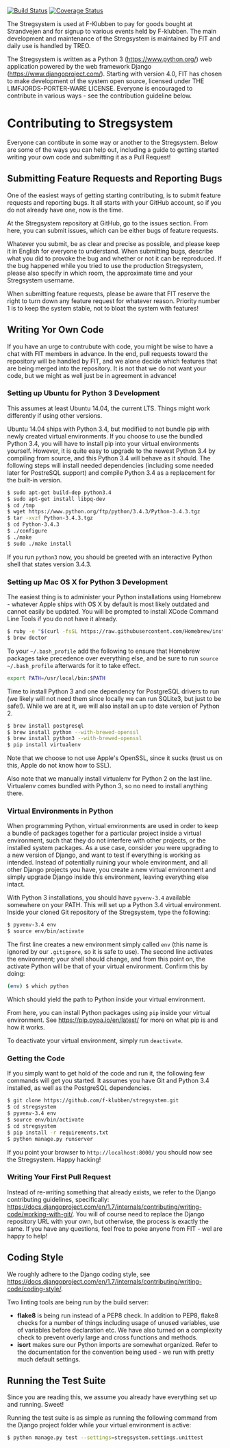 [![Build Status](https://travis-ci.org/f-klubben/stregsystem.svg?branch=master)](https://travis-ci.org/f-klubben/stregsystem) [![Coverage Status](https://coveralls.io/repos/f-klubben/stregsystem/badge.svg)](https://coveralls.io/r/f-klubben/stregsystem)

The Stregsystem is used at F-Klubben to pay for goods bought at Strandvejen and for signup to various events held by F-klubben. The main development and maintenance of the Stregsystem is maintained by FIT and daily use is handled by TREO.

The Stregsystem is written as a Python 3 (https://www.python.org/) web application powered by the web framework Django (https://www.djangoproject.com/). Starting with version 4.0, FIT has chosen to make development of the system open source, licensed under THE LIMFJORDS-PORTER-WARE LICENSE. Everyone is encouraged to contribute in various ways - see the contribution guideline below.

# Contributing to Stregsystem
Everyone can contibute in some way or another to the Stregsystem. Below are some of the ways you can help out, including a guide to getting started writing your own code and submitting it as a Pull Request!

## Submitting Feature Requests and Reporting Bugs
One of the easiest ways of getting starting contributing, is to submit feature requests and reporting bugs. It all starts with your GitHub account, so if you do not already have one, now is the time.

At the Stregsystem repository at GitHub, go to the issues section. From here, you can submit issues, which can be either bugs of feature requests.

Whatever you submit, be as clear and precise as possible, and please keep it in English for everyone to understand. When submitting bugs, describe what you did to provoke the bug and whether or not it can be reproduced. If the bug happened while you tried to use the production Stregsystem, please also specify in which room, the approximate time and your Stregsystem username.

When submitting feature requests, please be aware that FIT reserve the right to turn down any feature request for whatever reason. Priority number 1 is to keep the system stable, not to bloat the system with features!

## Writing Yor Own Code
If you have an urge to contrubute with code, you might be wise to have a chat with FIT members in advance. In the end, pull requests toward the repository will be handled by FIT, and we alone decide which features that are being merged into the repository. It is not that we do not want your code, but we might as well just be in agreement in advance!

### Setting up Ubuntu for Python 3 Development
This assumes at least Ubuntu 14.04, the current LTS. Things might work differently if using other versions.

Ubuntu 14.04 ships with Python 3.4, but modified to not bundle pip with newly created virtual environments. If you choose to use the bundled Python 3.4, you will have to install pip into your virtual environments yourself. However, it is quite easy to upgrade to the newest Python 3.4 by compiling from source, and this Python 3.4 will behave as it should. The following steps will install needed dependencies (including some needed later for PostreSQL support) and compile Python 3.4 as a replacement for the built-in version.

```bash
$ sudo apt-get build-dep python3.4
$ sudo apt-get install libpq-dev
$ cd /tmp
$ wget https://www.python.org/ftp/python/3.4.3/Python-3.4.3.tgz
$ tar -xvzf Python-3.4.3.tgz
$ cd Python-3.4.3
$ ./configure
$ ./make
$ sudo ./make install
```

If you run `python3` now, you should be greeted with an interactive Python shell that states version 3.4.3.

### Setting up Mac OS X for Python 3 Development
The easiest thing is to administer your Python installations using Homebrew - whatever Apple ships with OS X by default is most likely outdated and cannot easily be updated. You will be prompted to install XCode Command Line Tools if you do not have it already.

```bash
$ ruby -e "$(curl -fsSL https://raw.githubusercontent.com/Homebrew/install/master/install)"
$ brew doctor
```

To your `~/.bash_profile` add the following to ensure that Homebrew packages take precedence over everything else, and be sure to run `source ~/.bash_profile` afterwards for it to take effect.

```bash
export PATH=/usr/local/bin:$PATH
```

Time to install Python 3 and one dependency for PostgreSQL drivers to run (we likely will not need them since locally we can run SQLite3, but just to be safe!). While we are at it, we will also install an up to date version of Python 2.

```bash
$ brew install postgresql
$ brew install python --with-brewed-openssl
$ brew install python3 --with-brewed-openssl
$ pip install virtualenv
```

Note that we choose to not use Apple's OpenSSL, since it sucks (trust us on this, Apple do not know how to SSL).

Also note that we manually install virtualenv for Python 2 on the last line. Virtualenv comes bundled with Python 3, so no need to install anything there.

### Virtual Environments in Python
When programming Python, virtual environments are used in order to keep a bundle of packages together for a particular project inside a virtual environment, such that they do not interfere with other projects, or the installed system packages. As a use case, consider you were upgrading to a new version of Django, and want to test if everything is working as intended. Instead of potentially ruining your whole environment, and all other Django projects you have, you create a new virtual environment and simply upgrade Django inside this environment, leaving everything else intact.

With Python 3 installations, you should have `pyvenv-3.4` available somewhere on your PATH. This will set up a Python 3.4 virtual environment. Inside your cloned Git repository of the Stregsystem, type the following:

```bash
$ pyvenv-3.4 env
$ source env/bin/activate
```

The first line creates a new environment simply called `env` (this name is ignored by our `.gitignore`, so it is safe to use). The second line activates the environment; your shell should change, and from this point on, the activate Python will be that of your virtual environment. Confirm this by doing:

```bash
(env) $ which python
```

Which should yield the path to Python inside your virtual environment.

From here, you can install Python packages using `pip` inside your virtual environment. See https://pip.pypa.io/en/latest/ for more on what pip is and how it works.

To deactivate your virtual environment, simply run `deactivate`.

### Getting the Code
If you simply want to get hold of the code and run it, the following few commands will get you started. It assumes you have Git and Python 3.4 installed, as well as the PostgreSQL dependencies.

```bash
$ git clone https://github.com/f-klubben/stregsystem.git
$ cd stregsystem
$ pyvenv-3.4 env
$ source env/bin/activate
$ cd stregsystem
$ pip install -r requirements.txt
$ python manage.py runserver
```

If you point your browser to `http://localhost:8000/` you should now see the Stregsystem. Happy hacking!

### Writing Your First Pull Request
Instead of re-writing something that already exists, we refer to the Django contributing guidelines, specifically: https://docs.djangoproject.com/en/1.7/internals/contributing/writing-code/working-with-git/. You will of course need to replace the Django repository URL with your own, but otherwise, the process is exactly the same. If you have any questions, feel free to poke anyone from FIT - wel are happy to help!

## Coding Style
We roughly adhere to the Django coding style, see https://docs.djangoproject.com/en/1.7/internals/contributing/writing-code/coding-style/.

Two linting tools are being run by the build server:

* **flake8** is being run instead of a PEP8 check. In addition to PEP8, flake8 checks for a number of things including usage of unused variables, use of variables before declaration etc. We have also turned on a complexity check to prevent overly large and cross functions and methods.
* **isort** makes sure our Python imports are somewhat organized. Refer to the documentation for the convention being used - we run with pretty much default settings.

## Running the Test Suite
Since you are reading this, we assume you already have everything set up and running. Sweet!

Running the test suite is as simple as running the following command from the Django project folder while your virtual environment is active:

```bash
$ python manage.py test --settings=stregsystem.settings.unittest
```
